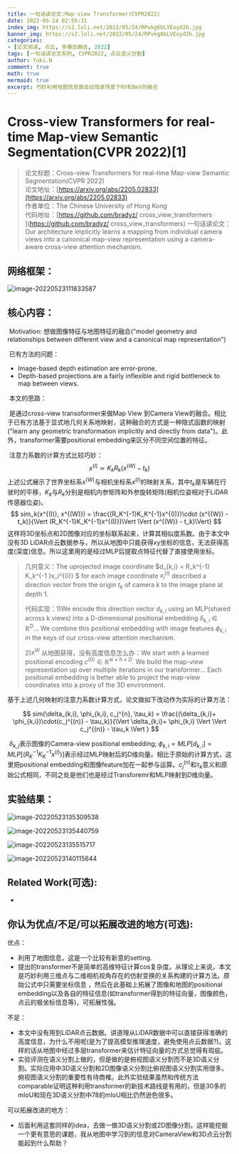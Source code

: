 ```yaml
---
title: 一句话读论文:Map-view Transformer(CVPR2022)
date: 2022-05-24 02:55:31
index_img: https://s2.loli.net/2022/05/24/RPvkg6bLVEoyd2h.jpg
banner_img: https://s2.loli.net/2022/05/24/RPvkg6bLVEoyd2h.jpg
categories:
- [论文阅读, 点云, 多模态融合, 2022]
tags: [一句话读论文系列, CVPR2022, 点云语义分割]
author: Yuki.N
comment: true
math: true
mermaid: true
excerpt: 巧妙利用地图信息做自动驾驶场景下RV和BeV的融合
---
```


# Cross-view Transformers for real-time Map-view Semantic Segmentation(CVPR 2022)[1]

> 论文标题：Cross-view Transformers for real-time Map-view Semantic Segmentation(CVPR 2022)<br>
> 论文地址：[https://arxiv.org/abs/2205.02833](https://arxiv.org/abs/2205.02833)<br>
> 作者单位：The Chinese University of Hong Kong<br>
> 代码地址：[https://github.com/bradyz/ cross_view_transformers<br>](https://github.com/bradyz/ cross_view_transformers)
> 一句话读论文：Our architecture implicitly learns a mapping from individual camera views into a canonical map-view representation using a camera-aware cross-view attention mechanism. 

## 网络框架：

![image-20220523111833587](https://s2.loli.net/2022/05/24/okSpGdcwzAjVeiu.png)

## **核心内容：**

​	Motivation: 想做图像特征与地图特征的融合("model geometry and relationships between different view and a canonical map representation")

​	已有方法的问题：

- Image-based depth estimation are error-prone.
- Depth-based projections are a fairly inflexible and rigid bottleneck to map between views.

​	本文的思路：

​	是通过cross-view transoformer来做Map View 到Camera View的融合。相比于已有方法基于显式地几何关系地映射，这种融合的方式是一种隐式函数的映射("learn any geometric transformation implicitly and directly from data")。此外，transformer需要positional embedding来区分不同空间位置的特征。

​	注意力系数的计算方式比较巧妙：
$$
x^{(I)} \simeq K_k R_k(x^{(W)} - t_k)
$$
​	上述公式展示了世界坐标系$x^{(W)}$与相机坐标系$x^{(I)}$的映射关系，其中$t_k$是车辆在行驶时的平移，$K_k$与$R_k$分别是相机内参矩阵和外参旋转矩阵(相机位姿相对于LiDAR传感器位姿)。
$$
sim_k(x^{(I)}, x^{(W)}) = \frac{(R_K^{-1}K_K^{-1}x^{(I)})\cdot (x^{(W)} - t_k)}{\Vert (R_K^{-1}K_K^{-1}x^{(I)})\Vert \Vert (x^{(W)} - t_k)\Vert}
$$
​	这样将3D坐标点和2D图像对应的坐标联系起来，计算其相似度系数。由于本文中没有3D LiDAR点云数据参与，所以从地图中只能获得xy坐标的信息，无法获得高度(深度)信息。所以这里用的是经过MLP后提取点特征代替了直接使用坐标。

> 几何意义：The uprojected image coordinate $d_{k,i} = R_k^{-1} K_k^{-1 }x_i^{(I)} $ for each image coordinate $x_i^{(I)}$ described a direction vector from the origin $t_k$ of camera $k$ to the image plane at depth 1.
>
> 代码实现：1)We encode this direction vector $d_{k,i}$ using an MLP(shared across k views) into a D-dimensional positional embedding $\delta_{k,i} \in \mathbb{R}^D$... We combine this positional embedding with image features $\phi_{k,i}$ in the keys of our cross-view attention mechanism.
>
> 2)$x^{W}$ 从地图获得，没有高度信息怎么办：We start with a learned positional encoding $c^{(0)}\in \mathbb{R}^{w \times h \times D}$. We build the map-view representation up over multiple iterations in our transformer... Each positional embedding is better able to project the map-view coordinates into a proxy of the 3D environment.

基于上述几何映射的注意力系数计算方式，论文做如下改动作为实际的计算方法：

$$
sim(\delta_{k,i}, \phi_{k,i}, c_j^{n}, \tau_k) = \frac{(\delta_{k,i}+ \phi_{k,i})\cdot(c_j^{(n)} - \tau_k)}{\Vert \delta_{k,i}+ \phi_{k,i} \Vert \Vert c_j^{(n)} - \tau_k \Vert }
$$



​	 $\delta_{k,j}$表示图像的Camera-view positional embedding; $\phi_{k,i} = MLP[d_{k,i}]=MLP[(R_K^{-1}K_K^{-1}x^{(I)})]$表示经过MLP映射后的$D$维向量。相比于原始的计算方式，这里把positional embedding和图像feature加在一起参与运算。$c_j^{(n)}$和$\tau_k$意义和原始公式相同，不同之处是他们也是经过Transforemr和MLP映射到$D$维向量。

## **实验结果：**

![image-20220523135309538](https://s2.loli.net/2022/05/23/sk2fGHMORJ8UjWX.png)



![image-20220523135440759](https://s2.loli.net/2022/05/23/wdDPYJWxlhzFv8s.png)

![image-20220523135515717](https://s2.loli.net/2022/05/23/Y84bdTZ75nNxlJ2.png)

![image-20220523140115644](https://s2.loli.net/2022/05/23/z4uAlfWCjPGHJ7v.png)



## **Related Work(可选):**

- 

## **你认为优点/不足/可以拓展改进的地方(可选):**

优点：

- 利用了地图信息，这是一个比较有新意的setting.
- 提出的transformer不是简单的高维特征计算cos复杂度。从理论上来说，本文是巧妙利用三维点与二维相机视角存在的仿射变换的关系构建的计算方法。原始公式中只需要坐标信息 ，然后在此基础上拓展了图像和地图的positional embedding以及各自的特征信息(如transformer得到的特征向量，图像颜色，点云的极坐标信息等)，可拓展性强。

不足：

- 本文中没有用到LiDAR点云数据。讲道理从LiDAR数据中可以直接获得准确的高度信息，为什么不用呢(是为了提高模型推理速度，避免使用点云数据?)。这样的话从地图中经过多层transformer来估计特征向量的方式总觉得有瑕疵。
- 实验评测在语义分割上做的，但是做的是俯视图语义分割而不是3D语义分割。实际应用中3D语义分割和2D图像语义分割比俯视图语义分割实用很多。俯视图语义分割的重要性有待商榷。此外实验结果虽然和传统方法comparable证明这种利用transformer的新技术路线是有用的，但是30多的mIoU和现在3D语义分割中78的mIoU相比仍然逊色很多。

可以拓展改进的地方：

- 后面利用这套同样的idea，去做一做3D语义分割或2D图像分割。这样能挖掘一个更有意思的课题，我从地图中学习到的信息对CameraView和3D点云分割能起到什么帮助？

